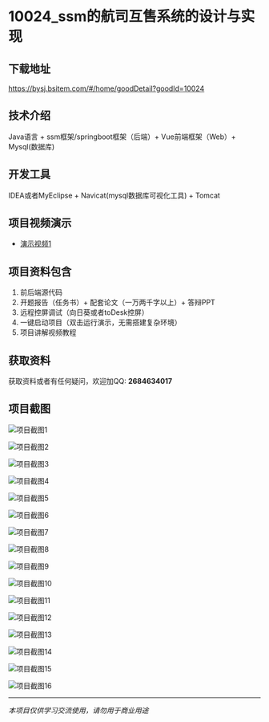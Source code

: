 # 10024_ssm的航司互售系统的设计与实现

## 下载地址
https://bysj.bsitem.com/#/home/goodDetail?goodId=10024

## 技术介绍
Java语言 + ssm框架/springboot框架（后端）+ Vue前端框架（Web）+ Mysql(数据库)

## 开发工具
IDEA或者MyEclipse + Navicat(mysql数据库可视化工具) + Tomcat

## 项目视频演示
- [演示视频1](https://graduation-images.oss-cn-beijing.aliyuncs.com/videos/10024/051--ssm的航司互售系统的设计与实现演示录像2023abo.mp4)

## 项目资料包含
1. 前后端源代码
2. 开题报告（任务书）+ 配套论文（一万两千字以上）+ 答辩PPT
3. 远程控屏调试（向日葵或者toDesk控屏）
4. 一键启动项目（双击运行演示，无需搭建复杂环境）
5. 项目讲解视频教程

## 获取资料
获取资料或者有任何疑问，欢迎加QQ: **2684634017**

## 项目截图
![项目截图1](https://graduation-images.oss-cn-beijing.aliyuncs.com/图片/10024/毕设论坛项目主图.jpg)

![项目截图2](https://graduation-images.oss-cn-beijing.aliyuncs.com/图片/10024/1.png)

![项目截图3](https://graduation-images.oss-cn-beijing.aliyuncs.com/图片/10024/2.png)

![项目截图4](https://graduation-images.oss-cn-beijing.aliyuncs.com/图片/10024/3.png)

![项目截图5](https://graduation-images.oss-cn-beijing.aliyuncs.com/图片/10024/4.png)

![项目截图6](https://graduation-images.oss-cn-beijing.aliyuncs.com/图片/10024/5.png)

![项目截图7](https://graduation-images.oss-cn-beijing.aliyuncs.com/图片/10024/6.png)

![项目截图8](https://graduation-images.oss-cn-beijing.aliyuncs.com/图片/10024/7.png)

![项目截图9](https://graduation-images.oss-cn-beijing.aliyuncs.com/图片/10024/8.png)

![项目截图10](https://graduation-images.oss-cn-beijing.aliyuncs.com/图片/10024/9.png)

![项目截图11](https://graduation-images.oss-cn-beijing.aliyuncs.com/图片/10024/10.png)

![项目截图12](https://graduation-images.oss-cn-beijing.aliyuncs.com/图片/10024/11.png)

![项目截图13](https://graduation-images.oss-cn-beijing.aliyuncs.com/图片/10024/12.png)

![项目截图14](https://graduation-images.oss-cn-beijing.aliyuncs.com/图片/10024/13.png)

![项目截图15](https://graduation-images.oss-cn-beijing.aliyuncs.com/图片/10024/14.png)

![项目截图16](https://graduation-images.oss-cn-beijing.aliyuncs.com/图片/10024/15.png)

---
*本项目仅供学习交流使用，请勿用于商业用途*

